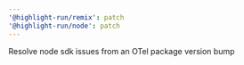 ```yaml
---
'@highlight-run/remix': patch
'@highlight-run/node': patch
---
```


Resolve node sdk issues from an OTel package version bump
